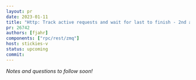 ```yaml
---
layout: pr
date: 2023-01-11
title: "Http: Track active requests and wait for last to finish - 2nd attempt"
pr: 26742
authors: [fjahr]
components: ["rpc/rest/zmq"]
host: stickies-v
status: upcoming
commit:
---
```


_Notes and questions to follow soon!_

<!-- TODO: Before meeting, add notes and questions
## Notes

## Questions
1. Did you review the PR? [Concept ACK, approach ACK, tested ACK, or NACK](https://github.com/bitcoin/bitcoin/blob/master/CONTRIBUTING.md#peer-review)?
-->


<!-- TODO: After meeting, uncomment and add meeting log between the irc tags
## Meeting Log

{% irc %}
{% endirc %}
-->
